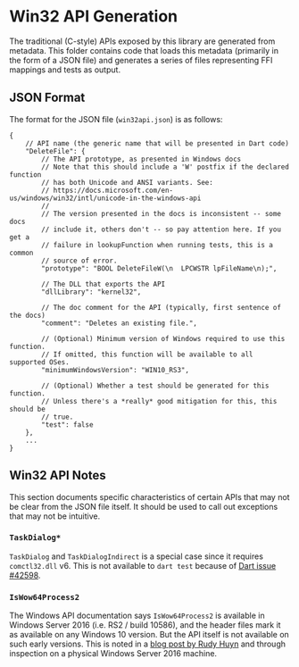 # Win32 API Generation

The traditional (C-style) APIs exposed by this library are generated from metadata. This folder contains code that loads
this metadata (primarily in the form of a JSON file) and generates a series of files representing FFI mappings and tests
as output.

## JSON Format
The format for the JSON file (`win32api.json`) is as follows:

```jsonc
{
    // API name (the generic name that will be presented in Dart code)
    "DeleteFile": {
        // The API prototype, as presented in Windows docs
        // Note that this should include a 'W' postfix if the declared function
        // has both Unicode and ANSI variants. See:
        // https://docs.microsoft.com/en-us/windows/win32/intl/unicode-in-the-windows-api
        // 
        // The version presented in the docs is inconsistent -- some docs
        // include it, others don't -- so pay attention here. If you get a
        // failure in lookupFunction when running tests, this is a common
        // source of error.
        "prototype": "BOOL DeleteFileW(\n  LPCWSTR lpFileName\n);",

        // The DLL that exports the API
        "dllLibrary": "kernel32",

        // The doc comment for the API (typically, first sentence of the docs)
        "comment": "Deletes an existing file.",

        // (Optional) Minimum version of Windows required to use this function. 
        // If omitted, this function will be available to all supported OSes.
        "minimumWindowsVersion": "WIN10_RS3",

        // (Optional) Whether a test should be generated for this function. 
        // Unless there's a *really* good mitigation for this, this should be
        // true.
        "test": false
    },
    ...
}
```

## Win32 API Notes

This section documents specific characteristics of certain APIs that may not be clear from the JSON file itself. It
should be used to call out exceptions that may not be intuitive.

### `TaskDialog*`

`TaskDialog` and `TaskDialogIndirect` is a special case since it requires `comctl32.dll` v6. This is not available to
`dart test` because of [Dart issue #42598](https://github.com/dart-lang/sdk/issues/42598).

### `IsWow64Process2`
The Windows API documentation says `IsWow64Process2` is available in Windows Server 2016 (i.e. RS2 / build 10586), and
the header files mark it as available on any Windows 10 version. But the API itself is not available on such early
versions. This is noted in a [blog post by Rudy
Huyn](https://www.rudyhuyn.com/blog/2017/12/13/how-to-detect-that-your-x86-application-runs-on-windows-on-arm/) and through
inspection on a physical Windows Server 2016 machine.